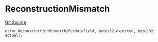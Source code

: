 # ReconstructionMismatch
[Git Source](https://github.com/matter-labs/zksync-contracts/blob/a1506a91fd7e3b73aa6fe10caf12e32f39e26211/contracts/l2-contracts/data-availability/DAErrors.sol)


```solidity
error ReconstructionMismatch(PubdataField, bytes32 expected, bytes32 actual);
```

